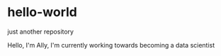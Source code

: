 # hello-world
just another repository

Hello, I'm Ally, I'm currently working towards becoming a data scientist
